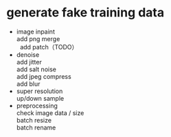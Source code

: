 generate fake training data  
========================== 
- image inpaint   
   add png merge  
   add patch（TODO） 
- denoise  
   add jitter  
   add salt noise  
   add jpeg compress  
   add blur  
- super resolution  
   up/down sample  
- preprocessing  
   check image data / size  
   batch resize  
   batch rename  
